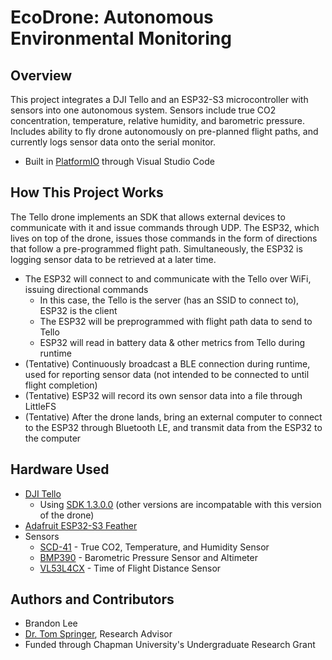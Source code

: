 # EcoDrone: Autonomous Environmental Monitoring

## Overview
This project integrates a DJI Tello and an ESP32-S3 microcontroller with sensors into one autonomous system. Sensors include true CO2 concentration, temperature, relative humidity, and barometric pressure. Includes ability to fly drone autonomously on pre-planned flight paths, and currently logs sensor data onto the serial monitor.

* Built in [PlatformIO](https://platformio.org/) through Visual Studio Code

## How This Project Works
The Tello drone implements an SDK that allows external devices to communicate with it and issue commands through UDP. The ESP32, which lives on top of the drone, issues those commands in the form of directions that follow a pre-programmed flight path. Simultaneously, the ESP32 is logging sensor data to be retrieved at a later time. 

* The ESP32 will connect to and communicate with the Tello over WiFi, issuing directional commands
    * In this case, the Tello is the server (has an SSID to connect to), ESP32 is the client
    * The ESP32 will be preprogrammed with flight path data to send to Tello
    * ESP32 will read in battery data & other metrics from Tello during runtime
* (Tentative) Continuously broadcast a BLE connection during runtime, used for reporting sensor data (not intended to be connected to until flight completion)
* (Tentative) ESP32 will record its own sensor data into a file through LittleFS
* (Tentative) After the drone lands, bring an external computer to connect to the ESP32 through Bluetooth LE, and transmit data from the ESP32 to the computer

## Hardware Used

* [DJI Tello](https://www.ryzerobotics.com/tello)
    * Using [SDK 1.3.0.0](https://dl-cdn.ryzerobotics.com/downloads/tello/20180910/Tello%20SDK%20Documentation%20EN_1.3.pdf) (other versions are incompatable with this version of the drone)
* [Adafruit ESP32-S3 Feather](https://www.adafruit.com/product/5323)
* Sensors
    * [SCD-41](https://www.adafruit.com/product/5190) - True CO2, Temperature, and Humidity Sensor
    * [BMP390](https://www.adafruit.com/product/4816) - Barometric Pressure Sensor and Altimeter
    * [VL53L4CX](https://www.adafruit.com/product/5425) - Time of Flight Distance Sensor

## Authors and Contributors
* Brandon Lee
* [Dr. Tom Springer](https://www.chapman.edu/our-faculty/tom-springer), Research Advisor
* Funded through Chapman University's Undergraduate Research Grant